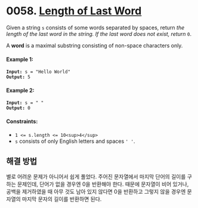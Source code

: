 # 0058. [Length of Last Word](https://leetcode.com/problems/length-of-last-word/)

Given a string `s` consists of some words separated by spaces, return _the length of the last word in the string. If the last word does not exist, return_ `0`.

A **word** is a maximal substring consisting of non-space characters only.

#### Example 1:

<pre><code><strong>Input:</strong> s = "Hello World"
<strong>Output:</strong> 5</code></pre>

#### Example 2:

<pre><code><strong>Input:</strong> s = " "
<strong>Output:</strong> 0</code></pre>

#### Constraints:

- `1 <= s.length <= 10<sup>4</sup>`
- `s` consists of only English letters and spaces `' '`.

## 해결 방법

별로 어려운 문제가 아니어서 쉽게 풀었다. 주어진 문자열에서 마지막 단어의 길이를 구하는 문제인데, 단어가 없을 경우엔 0을 반환해야 한다. 때문에 문자열이 비어 있거나, 공백을 제거하였을 때 아무 것도 남아 있지 않다면 0을 반환하고 그렇지 않을 경우엔 문자열의 마지막 문자의 길이를 반환하면 된다.
